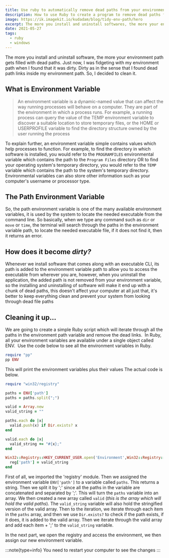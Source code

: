 ```yaml
---
title: Use ruby to automatically remove dead paths from your environment path
description: How to use Ruby to create a program to remove dead paths from your environment variable
image: https://ik.imagekit.io/kudadam/blog/tidy-env-path/hero
excerpt: The more you install and uninstall softwares, the more your environment get filled with dead paths. Learn how to remove them
date: 2021-05-27
tags:
  - ruby
  - windows
---
```


<!--TODO: Add more imagery and graphs -->

The more you install and uninstall software, the more your environment path gets filled with dead paths. Just now, I was fidgeting with my environment path when I found that it was dirty. Dirty as in the sense that I found dead path links inside my environment path. So, I decided to clean it.

## What is Environment Variable

> An environment variable is a dynamic-named value that can affect the way running processes will behave on a computer. They are part of the environment in which a process runs. For example, a running process can query the value of the TEMP environment variable to discover a suitable location to store temporary files, or the HOME or USERPROFILE variable to find the directory structure owned by the user running the process

To explain further, an environment variable simple contains values which help processes to function. For example, to find the directory in which software is installed, you would refer to the `PROGRAMFILES` environmental variable which contains the path to the `Program Files` directory OR to find your operating system's temporary directory, you would refer to the `TEMP` variable which contains the path to the system's temporary directory. Environmental variables can also store other information such as your computer's username or processor type.

## The Path Environment Variable

So, the path environment variable is one of the many available environment variables, it is used by the system to locate the needed executable from the command line. So basically, when we type any command such as `dir` or `move` or `time`, the terminal will search through the paths in the environment variable path, to locate the needed executable file, if it does not find it, then it returns an error.

## How does it become _dirty?_

Whenever we install software that comes along with an executable CLI, its path is added to the environment variable path to allow you to access the executable from wherever you are, however, when you uninstall the application, the added path is not removed from your environment variable, so the installing and uninstalling of software will make it end up with a chunk of dead paths, this doesn't affect your computer at all just that, it's better to keep everything clean and prevent your system from looking through dead file paths

## Cleaning it up...

We are going to create a simple Ruby script which will iterate through all the paths in the environment path variable and remove the dead links. 
In Ruby, all your environment variables are available under a single object called ENV. 
Use the code below to see all the environment variables in Ruby.

```ruby
require "pp"
pp ENV
```

This will print the environment variables plus their values
The actual code is below.

```ruby
require "win32/registry"

paths = ENV['path']
paths = paths.split(";")

valid = Array.new
valid_string = ""

paths.each do |x|
  valid.push(x) if Dir.exists? x
end

valid.each do |x|
  valid_string += "#{x};"
end

Win32::Registry::HKEY_CURRENT_USER.open('Environment',Win32::Registry::KEY_WRITE) do |reg|
  reg['path'] = valid_string
end
```

First of all, we imported the 'registry' module. Then we assigned the environment variable `ENV['path']` to a variable called `paths`. This returns a string.
Then we split it by ';' since all the paths in the variable are concatenated and separated by ';'. This will turn the `paths` variable into an array.
We then created a new array called `valid` (_this is the array which will hold the valid paths_).
The `valid_string` variable will also hold the stringified version of the valid array.
Then to the iteration, we iterate through each item in the `paths` array, and then we use `Dir.exists?` to check if the path exists, if it does, it is added to the valid array.
Then we iterate through the valid array and add each item + ';' to the `valid_string` variable.

In the next part, we open the registry and access the environment, we then assign our new environment variable.

:::note{type=info}
You need to restart your computer to see the changes
:::
